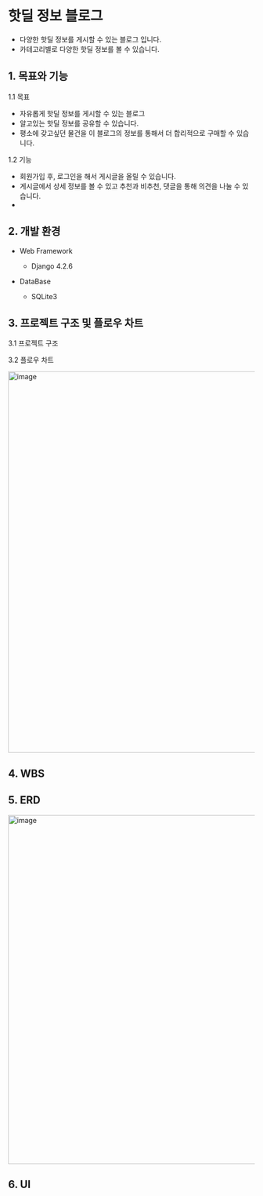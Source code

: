 # 핫딜 정보 블로그
  * 다양한 핫딜 정보를 게시할 수 있는 블로그 입니다.
  * 카테고리별로 다양한 핫딜 정보를 볼 수 있습니다.
## 1. 목표와 기능
  1.1 목표

  * 자유롭게 핫딜 정보를 게시할 수 있는 블로그
  * 알고있는 핫딜 정보를 공유할 수 있습니다.
  * 평소에 갖고싶던 물건을 이 블로그의 정보를 통해서 더 합리적으로 구매할 수 있습니다.

1.2 기능

  * 회원가입 후, 로그인을 해서 게시글을 올릴 수 있습니다.
  * 게시글에서 상세 정보를 볼 수 있고 추천과 비추천, 댓글을 통해 의견을 나눌 수 있습니다.
  * 
## 2. 개발 환경
  * Web Framework
    * Django 4.2.6

  * DataBase
    * SQLite3
  

## 3. 프로젝트 구조 및 플로우 차트
  3.1 프로젝트 구조

    
  3.2 플로우 차트
  
<img width="777" alt="image" src="https://github.com/UserDongHu/Blog_Project/assets/137512514/87f0db11-f654-403f-804a-2411a263875b">


## 4. WBS



## 5. ERD 
<img width="711" alt="image" src="https://github.com/UserDongHu/Blog_Project/assets/137512514/85f17c91-4b32-4edc-85fc-0ad5dba5a8e0">






## 6. UI 
